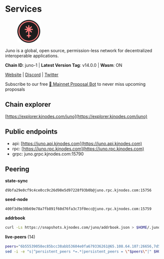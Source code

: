 # Services

<figure><img src="https://raw.githubusercontent.com/kj89/cosmos-images/main/logos/juno.png" alt=""><figcaption></figcaption></figure>

Juno is a global, open source, permission-less  network for decentralized interoperable applications.

**Chain ID**: juno-1 | **Latest Version Tag**: v14.0.0 | **Wasm**: ON

[Website](https://www.junonetwork.io) | [Discord](https://discord.gg/qJxgUSGHbb) | [Twitter](https://twitter.com/JunoNetwork)



Subscribe to our free [🤖 Mainnet Proposal Bot](https://t.me/kjnodes_proposal_bot) to never miss upcoming proposals


## Chain explorer
[https://explorer.kjnodes.com/juno](https://explorer.kjnodes.com/juno)

## Public endpoints

* api: [https://juno.api.kjnodes.com](https://juno.api.kjnodes.com)
* rpc: [https://juno.rpc.kjnodes.com](https://juno.rpc.kjnodes.com)
* grpc: juno.grpc.kjnodes.com:15790

## Peering

**state-sync**

```text
d9bfa29e0cf9c4ce0cc9c26d98e5d97228f93b0b@juno.rpc.kjnodes.com:15756
```

**seed-node**

```text
400f3d9e30b69e78a7fb891f60d76fa3c73f0ecc@juno.rpc.kjnodes.com:15759
```

**addrbook**
```bash
curl -Ls https://snapshots.kjnodes.com/juno/addrbook.json > $HOME/.juno/config/addrbook.json
```

**live-peers** (14)
```bash
peers="6b55539058ec85bcc38abb53604e0fa679336261@65.108.64.107:26656,7d5548102518ef89a988960afcccba2504707a08@162.55.92.114:2030,ca62ff6f732fcd391f1d9ef0630161cb595c7f4d@185.119.118.115:2000,e7c642bdd79fd79cd2677f4f8b1351236b5ec2f3@204.16.241.208:26656,86bc38c6148fac78e8fa4ffa567b6ca444c4e7e2@88.198.47.84:26656,f3cee9895a0be20067b1aa2ca3fd7ede59ee0b71@83.149.102.56:33095,a6955453548eb1bcaf1edaabc171b6c3bef2ff37@95.216.4.104:6006,155de67d7cd7f63c7aa070b9f99ab806736ba124@74.96.207.58:25656,b493c0311160cb6c00f483b2b10ff1e9968a73a5@65.108.122.246:26716,32e56362f47c425328bd29bfa913fe188de4c69e@51.38.53.101:26620,60493cb0f123f7717bfcb4432539a0a37a02df97@65.108.64.5:26656,2832bdb0a1bdddb2b17d1229a799290222c085d0@135.125.189.131:33095,8f3cbef6dc58d31bb70655d3d3c40d66d4744033@137.184.32.93:26656,d9bfa29e0cf9c4ce0cc9c26d98e5d97228f93b0b@65.109.88.38:15756"
sed -i -e "s|^persistent_peers *=.*|persistent_peers = \"$peers\"|" $HOME/.juno/config/config.toml
```
